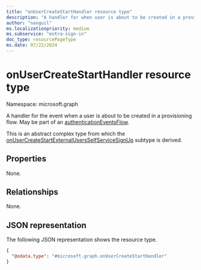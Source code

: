 ```yaml
---
title: "onUserCreateStartHandler resource type"
description: "A handler for when user is about to be created in a provisioning flow"
author: "nanguil"
ms.localizationpriority: medium
ms.subservice: "entra-sign-in"
doc_type: resourcePageType
ms.date: 07/22/2024
---
```


# onUserCreateStartHandler resource type

Namespace: microsoft.graph

A handler for the event when a user is about to be created in a provisioning flow.  May be part of an [authenticationEventsFlow](../resources/authenticationeventsflow.md).

This is an abstract complex type from which the [onUserCreateStartExternalUsersSelfServiceSignUp](../resources/onusercreatestartexternalusersselfservicesignup.md) subtype is derived.

## Properties

None.

## Relationships
None.

## JSON representation
The following JSON representation shows the resource type.
<!-- {
  "blockType": "resource",
  "@odata.type": "microsoft.graph.onUserCreateStartHandler"
}
-->
``` json
{
  "@odata.type": "#microsoft.graph.onUserCreateStartHandler"
}
```

